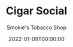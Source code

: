 ---
title: Cigar Social
subtitle: Smokie's Tobacco Shop
location: https://g.page/smokies-tobacco-shop-cigar-lou?share
date: 2022-01-09T00:00:00
time: 12:00pm-4:00pm
layout: single
section: events
venue_logo: "smokies-cigar-logo.jpg"
summary: 
pics:
  - slide-1.jpg
  - slide-2.jpg
  - slide-3.jpg
  - slide-4.jpg
---